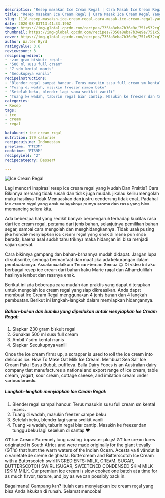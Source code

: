 ```yaml
---
description: "Resep masakan Ice Cream Regal | Cara Masak Ice Cream Regal Yang Enak Dan Mudah"
title: "Resep masakan Ice Cream Regal | Cara Masak Ice Cream Regal Yang Enak Dan Mudah"
slug: 1118-resep-masakan-ice-cream-regal-cara-masak-ice-cream-regal-yang-enak-dan-mudah
date: 2020-08-03T13:41:33.196Z
image: https://img-global.cpcdn.com/recipes/7356a8eba7b36e9e/751x532cq70/ice-cream-regal-foto-resep-utama.jpg
thumbnail: https://img-global.cpcdn.com/recipes/7356a8eba7b36e9e/751x532cq70/ice-cream-regal-foto-resep-utama.jpg
cover: https://img-global.cpcdn.com/recipes/7356a8eba7b36e9e/751x532cq70/ice-cream-regal-foto-resep-utama.jpg
author: Walter Byrd
ratingvalue: 3.6
reviewcount: 3
recipeingredient:
- "230 gram biskuit regal"
- "500 ml susu full cream"
- "7 sdm kental manis"
- "Secukupnya vanili"
recipeinstructions:
- "Blender regal sampai hancur. Terus masukin susu full cream sm kental manis."
- "Tuang di wadah, masukin freezer sampe beku"
- "Setelah beku, blender lagi sama sedikit vanili"
- "Tuang ke wadah, taburin regal biar cantip. Masukin ke freezer dan tunggu beku lagi sebelum di santap ♥️"
categories:
- Resep
tags:
- ice
- cream
- regal

katakunci: ice cream regal 
nutrition: 179 calories
recipecuisine: Indonesian
preptime: "PT23M"
cooktime: "PT39M"
recipeyield: "2"
recipecategory: Dessert

---
```



![Ice Cream Regal](https://img-global.cpcdn.com/recipes/7356a8eba7b36e9e/751x532cq70/ice-cream-regal-foto-resep-utama.jpg)

Lagi mencari inspirasi resep ice cream regal yang Mudah Dan Praktis? Cara Bikinnya memang tidak susah dan tidak juga mudah. jikalau keliru mengolah maka hasilnya Tidak Memuaskan dan justru cenderung tidak enak. Padahal ice cream regal yang enak selayaknya punya aroma dan rasa yang bisa memancing selera kita.

Ada beberapa hal yang sedikit banyak berpengaruh terhadap kualitas rasa dari ice cream regal, pertama dari jenis bahan, selanjutnya pemilihan bahan segar, sampai cara mengolah dan menghidangkannya. Tidak usah pusing jika hendak menyiapkan ice cream regal yang enak di mana pun anda berada, karena asal sudah tahu triknya maka hidangan ini bisa menjadi sajian spesial.

Cara bikinnya gampang dan bahan-bahannya mudah didapat. Jangan lupa di subscribe, semoga bermanfaat dan maaf jika ada kekurangan dalam pembuatannya. Assalamualaikum Teman-teman Semua 😊 Di video ini aku berbagai resep ice cream dari bahan baku Marie ragal dan Alhamdulillah hasilnya lembut dan rasanya enak.


Berikut ini ada beberapa cara mudah dan praktis yang dapat diterapkan untuk mengolah ice cream regal yang siap dikreasikan. Anda dapat membuat Ice Cream Regal menggunakan 4 jenis bahan dan 4 langkah pembuatan. Berikut ini langkah-langkah dalam menyiapkan hidangannya.

<!--inarticleads1-->

##### Bahan-bahan dan bumbu yang diperlukan untuk menyiapkan Ice Cream Regal:

1. Siapkan 230 gram biskuit regal
1. Gunakan 500 ml susu full cream
1. Ambil 7 sdm kental manis
1. Siapkan Secukupnya vanili


Once the ice cream firms up, a scrapper is used to roll the ice cream into delicous ice. How To Make Oat Milk Ice Cream. Membuat Sea Salt Ice Cream Pakai Susu Bubuk. pufflova. Bulla Dairy Foods is an Australian dairy company that manufactures a national and export range of ice cream, table cream, yogurt, sour cream, cottage cheese, and imitation cream under various brands. 

<!--inarticleads2-->

##### Langkah-langkah menyiapkan Ice Cream Regal:

1. Blender regal sampai hancur. Terus masukin susu full cream sm kental manis.
1. Tuang di wadah, masukin freezer sampe beku
1. Setelah beku, blender lagi sama sedikit vanili
1. Tuang ke wadah, taburin regal biar cantip. Masukin ke freezer dan tunggu beku lagi sebelum di santap ♥️


GT Ice Cream: Extremely long casting, topwater plugs! GT Ice cream lures originated in South Africa and were made originally for the giant trevally (GT&#39;s) that hunt the warm waters of the Indian Ocean. Acesta va fi vândut la o varietate de creme de gheata. Buttercream and Butterscotch Ice Cream with a Butterscotch swirl INGREDIENTS: MILK, CREAM, SUGAR, BUTTERSCOTCH SWIRL (SUGAR, SWEETENED CONDENSED SKIM MILK [SKIM MILK. Our premium ice cream is slow cooked one batch at a time for as much flavor, texture, and joy as we can possibly pack in. 

Bagaimana? Gampang kan? Itulah cara menyiapkan ice cream regal yang bisa Anda lakukan di rumah. Selamat mencoba!
